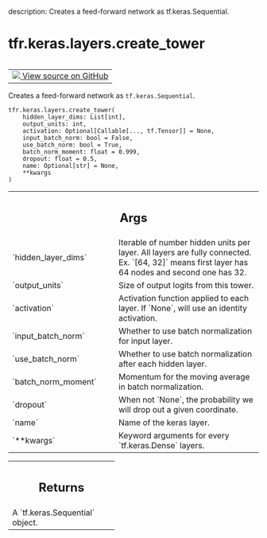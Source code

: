description: Creates a feed-forward network as tf.keras.Sequential.

<div itemscope itemtype="http://developers.google.com/ReferenceObject">
<meta itemprop="name" content="tfr.keras.layers.create_tower" />
<meta itemprop="path" content="Stable" />
</div>

# tfr.keras.layers.create_tower

<!-- Insert buttons and diff -->

<table class="tfo-notebook-buttons tfo-api nocontent" align="left">
<td>
  <a target="_blank" href="https://github.com/tensorflow/ranking/tree/master/tensorflow_ranking/python/keras/layers.py#L13-L54">
    <img src="https://www.tensorflow.org/images/GitHub-Mark-32px.png" />
    View source on GitHub
  </a>
</td>
</table>

Creates a feed-forward network as `tf.keras.Sequential`.

<pre class="devsite-click-to-copy prettyprint lang-py tfo-signature-link">
<code>tfr.keras.layers.create_tower(
    hidden_layer_dims: List[int],
    output_units: int,
    activation: Optional[Callable[..., tf.Tensor]] = None,
    input_batch_norm: bool = False,
    use_batch_norm: bool = True,
    batch_norm_moment: float = 0.999,
    dropout: float = 0.5,
    name: Optional[str] = None,
    **kwargs
)
</code></pre>

<!-- Placeholder for "Used in" -->
<!-- Tabular view -->

 <table class="responsive fixed orange">
<colgroup><col width="214px"><col></colgroup>
<tr><th colspan="2"><h2 class="add-link">Args</h2></th></tr>

<tr>
<td>
`hidden_layer_dims`
</td>
<td>
Iterable of number hidden units per layer. All layers are
fully connected. Ex. `[64, 32]` means first layer has 64 nodes and second
one has 32.
</td>
</tr><tr>
<td>
`output_units`
</td>
<td>
Size of output logits from this tower.
</td>
</tr><tr>
<td>
`activation`
</td>
<td>
Activation function applied to each layer. If `None`, will use
an identity activation.
</td>
</tr><tr>
<td>
`input_batch_norm`
</td>
<td>
Whether to use batch normalization for input layer.
</td>
</tr><tr>
<td>
`use_batch_norm`
</td>
<td>
Whether to use batch normalization after each hidden layer.
</td>
</tr><tr>
<td>
`batch_norm_moment`
</td>
<td>
Momentum for the moving average in batch normalization.
</td>
</tr><tr>
<td>
`dropout`
</td>
<td>
When not `None`, the probability we will drop out a given
coordinate.
</td>
</tr><tr>
<td>
`name`
</td>
<td>
Name of the keras layer.
</td>
</tr><tr>
<td>
`**kwargs`
</td>
<td>
Keyword arguments for every `tf.keras.Dense` layers.
</td>
</tr>
</table>

<!-- Tabular view -->

 <table class="responsive fixed orange">
<colgroup><col width="214px"><col></colgroup>
<tr><th colspan="2"><h2 class="add-link">Returns</h2></th></tr>
<tr class="alt">
<td colspan="2">
A `tf.keras.Sequential` object.
</td>
</tr>

</table>
